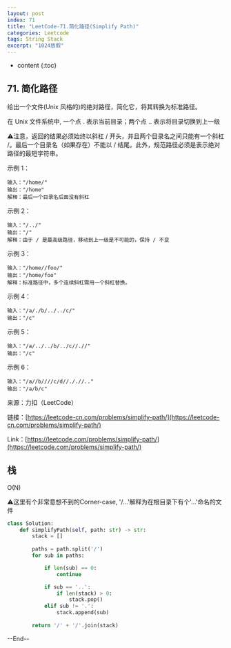 ```yaml
---
layout: post
index: 71
title: "LeetCode-71.简化路径(Simplify Path)"
categories: Leetcode
tags: String Stack
excerpt: "1024放假"
---
```


* content
{:toc}

## 71. 简化路径

给出一个文件(Unix 风格的)的绝对路径，简化它，将其转换为标准路径。

在 Unix 文件系统中, 一个点 . 表示当前目录；两个点 .. 表示将目录切换到上一级

⚠️注意，返回的结果必须始终以斜杠 / 开头，并且两个目录名之间只能有一个斜杠 /。最后一个目录名（如果存在）不能以 / 结尾。此外，规范路径必须是表示绝对路径的最短字符串。

示例 1：

```
输入："/home/"
输出："/home"
解释：最后一个目录名后面没有斜杠
```

示例 2：

```
输入："/../"
输出："/"
解释：由于 / 是最高级路径，移动到上一级是不可能的，保持 / 不变
```

示例 3：

```
输入："/home//foo/"
输出："/home/foo"
解释：标准路径中，多个连续斜杠需用一个斜杠替换。
```

示例 4：

```
输入："/a/./b/../../c/"
输出："/c"
```

示例 5：

```
输入："/a/../../b/../c//.//"
输出："/c"
```

示例 6：

```
输入："/a//b////c/d//././/.."
输出："/a/b/c"
```

来源：力扣（LeetCode）

链接：[https://leetcode-cn.com/problems/simplify-path/](https://leetcode-cn.com/problems/simplify-path/)

Link：[https://leetcode.com/problems/simplify-path/](https://leetcode.com/problems/simplify-path/)

## 栈

O(N)

⚠️这里有个非常意想不到的Corner-case, '/...'解释为在根目录下有个'...'命名的文件

```python
class Solution:
    def simplifyPath(self, path: str) -> str:
        stack = []
        
        paths = path.split('/')
        for sub in paths:

            if len(sub) == 0:
                continue

            if sub == '..':
                if len(stack) > 0:
                    stack.pop()
            elif sub != '.':
                stack.append(sub)
                
        return '/' + '/'.join(stack)
```

--End--